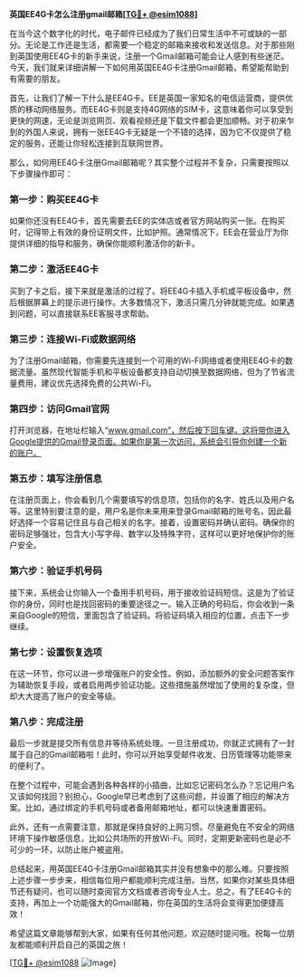 **英国EE4G卡怎么注册gmail邮箱[[TG💪+ @esim1088](https://t.me/s/esim1088)]**

在当今这个数字化的时代，电子邮件已经成为了我们日常生活中不可或缺的一部分。无论是工作还是生活，都需要一个稳定的邮箱来接收和发送信息。对于那些刚到英国使用EE4G卡的新手来说，注册一个Gmail邮箱可能会让人感到有些迷茫。今天，我们就来详细讲解一下如何用英国EE4G卡注册Gmail邮箱，希望能帮助到有需要的朋友。

首先，让我们了解一下什么是EE4G卡。EE是英国一家知名的电信运营商，提供优质的移动网络服务。而EE4G卡则是支持4G网络的SIM卡，这意味着你可以享受到更快的网速，无论是浏览网页、观看视频还是下载文件都会更加顺畅。对于初来乍到的外国人来说，拥有一张EE4G卡无疑是一个不错的选择，因为它不仅提供了稳定的服务，还能让你轻松连接到互联网世界。

那么，如何用EE4G卡注册Gmail邮箱呢？其实整个过程并不复杂，只需要按照以下步骤操作即可：

### **第一步：购买EE4G卡**
如果你还没有EE4G卡，首先需要去EE的实体店或者官方网站购买一张。在购买时，记得带上有效的身份证明文件，比如护照。通常情况下，EE会在营业厅为你提供详细的指导和服务，确保你能顺利激活你的新卡。

### **第二步：激活EE4G卡**
买到了卡之后，接下来就是激活的过程了。将EE4G卡插入手机或平板设备中，然后根据屏幕上的提示进行操作。大多数情况下，激活只需几分钟就能完成。如果遇到问题，可以直接联系EE客服寻求帮助。

### **第三步：连接Wi-Fi或数据网络**
为了注册Gmail邮箱，你需要先连接到一个可用的Wi-Fi网络或者使用EE4G卡的数据流量。虽然现代智能手机和平板设备都支持自动切换至数据网络，但为了节省流量费用，建议优先选择免费的公共Wi-Fi。

### **第四步：访问Gmail官网**
打开浏览器，在地址栏输入“www.gmail.com”，然后按下回车键。这将带你进入Google提供的Gmail登录页面。如果你是第一次访问，系统会引导你创建一个新的账户。

### **第五步：填写注册信息**
在注册页面上，你会看到几个需要填写的信息项，包括你的名字、姓氏以及用户名等。这里特别要注意的是，用户名是你未来用来登录Gmail邮箱的账号名，因此最好选择一个容易记住且与自己相关的名字。接着，设置密码并确认密码。确保你的密码足够强壮，包含大小写字母、数字以及特殊字符，这样可以更好地保护你的账户安全。

### **第六步：验证手机号码**
接下来，系统会让你输入一个备用手机号码，用于接收验证码短信。这是为了验证你的身份，同时也是找回密码的重要途径之一。输入正确的号码后，你会收到一条来自Google的短信，里面包含了验证码。将验证码填入相应的位置，点击下一步继续。

### **第七步：设置恢复选项**
在这一环节，你可以进一步增强账户的安全性。例如，添加额外的安全问题答案作为辅助恢复手段，或者启用两步验证功能。这些措施虽然增加了使用的复杂度，但却大大提高了账户的安全等级。

### **第八步：完成注册**
最后一步就是提交所有信息并等待系统处理。一旦注册成功，你就正式拥有了一封属于自己的Gmail邮箱啦！此时，你可以开始享受邮件收发、日历管理等功能带来的便利了。

在整个过程中，可能会遇到各种各样的小插曲，比如忘记密码怎么办？忘记用户名又该如何找回？别担心，Google早已考虑到了这些问题，并设置了相应的解决方案。比如，通过绑定的手机号码或者备用邮箱地址，都可以快速重置密码。

此外，还有一点需要注意，那就是保持良好的上网习惯。尽量避免在不安全的网络环境下操作敏感信息，比如公共场所的开放Wi-Fi。同时，定期更新密码也是必不可少的一环，以防止账户被盗用。

总结起来，用英国EE4G卡注册Gmail邮箱其实并没有想象中的那么难。只要按照上述步骤一步步来，相信每位用户都能顺利完成注册。当然，如果你对某些具体细节还有疑问，也可以随时查阅官方文档或者咨询专业人士。总之，有了EE4G卡的支持，再加上一个功能强大的Gmail邮箱，你在英国的生活将会变得更加便捷高效！

希望这篇文章能够帮到大家，如果有任何其他问题，欢迎随时提问哦。祝每一位朋友都能顺利开启自己的英国之旅！

[[TG💪+ @esim1088](https://t.me/s/esim1088) ![Image](https://i.postimg.cc/4NQfJmqS/Snipaste-2025-05-13-00-14-12.png)]